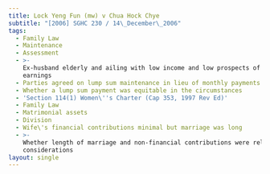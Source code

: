 ```yaml
---
title: Lock Yeng Fun (mw) v Chua Hock Chye
subtitle: "[2006] SGHC 230 / 14\_December\_2006"
tags:
  - Family Law
  - Maintenance
  - Assessment
  - >-
    Ex-husband elderly and ailing with low income and low prospects of higher
    earnings
  - Parties agreed on lump sum maintenance in lieu of monthly payments
  - Whether a lump sum payment was equitable in the circumstances
  - 'Section 114(1) Women\''s Charter (Cap 353, 1997 Rev Ed)'
  - Family Law
  - Matrimonial assets
  - Division
  - Wife\'s financial contributions minimal but marriage was long
  - >-
    Whether length of marriage and non-financial contributions were relevant
    considerations
layout: single
---
```


